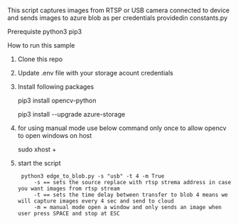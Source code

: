 
This script captures images from RTSP or USB camera connected to device and sends images to azure blob as per credentials providedin constants.py


Prerequiste 
    python3
    pip3 

How to run this sample

1. Clone this repo
2. Update .env file with your storage acount credentials 
3. Install following packages

    pip3 install opencv-python
    
    pip3 install --upgrade azure-storage
4. for using manual mode use below command only once to allow opencv to open windows on host 

    sudo xhost +

5. start the script
    
        python3 edge_to_blob.py -s "usb" -t 4 -m True
            -s == sets the source replace with rtsp strema address in case you want images from rtsp stream
            -t == sets the time delay between transfer to blob 4 means we will capture images every 4 sec and send to cloud
            -m = manual mode open a window and only sends an image when user press SPACE and stop at ESC 



